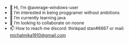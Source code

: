 - 👋 Hi, I’m @average-windows-user
- 👀 I’m interested in being proggramer without ambitions
- 🌱 I’m currently learning java
- 💞️ I’m looking to collaborate on noone
- 📫 How to reach me discord: thinkpad stan#6667 or mail: michalmika1910@gmail.com

<!---
average-windows-user/average-windows-user is a ✨ special ✨ repository because its `README.md` (this file) appears on your GitHub profile.
You can click the Preview link to take a look at your changes.
--->

